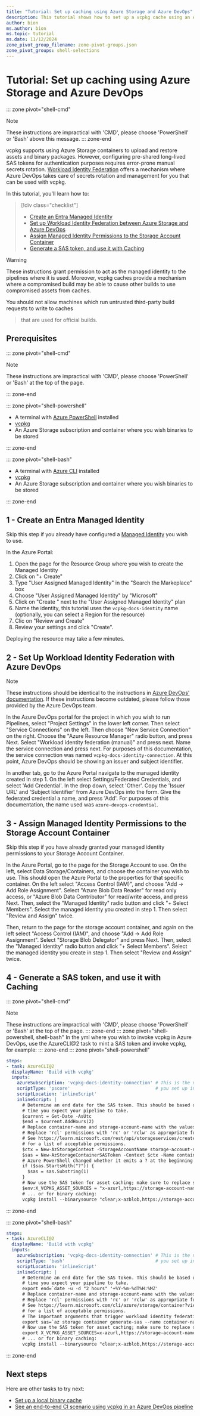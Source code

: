 ```yaml
---
title: "Tutorial: Set up caching using Azure Storage and Azure DevOps"
description: This tutorial shows how to set up a vcpkg cache using an Azure Storage account authenticated using Workload Identity Federation.
author: bion
ms.author: bion
ms.topic: tutorial
ms.date: 11/12/2024
zone_pivot_group_filename: zone-pivot-groups.json
zone_pivot_groups: shell-selections
---
```


# Tutorial: Set up caching using Azure Storage and Azure DevOps

::: zone pivot="shell-cmd"
>[!NOTE]
> These instructions are impractical with 'CMD', please choose 'PowerShell' or 'Bash' above this message.
::: zone-end

vcpkg supports using Azure Storage containers to upload and restore assets and binary packages. However,
configuring pre-shared long-lived SAS tokens for authentication purposes requires error-prone
manual secrets rotation. [Workload Identity Federation](/entra/workload-id/workload-identity-federation)
offers a mechanism where Azure DevOps takes care of secrets rotation and management for you
that can be used with vcpkg.

In this tutorial, you'll learn how to:

> [!div class="checklist"]
>
> * [Create an Entra Managed Identity](#1---create-an-entra-managed-identity)
> * [Set up Workload Identity Federation between Azure Storage and Azure DevOps](#2---set-up-workload-identity-federation-with-azure-devops)
> * [Assign Managed Identity Permissions to the Storage Account Container](#3---assign-managed-identity-permissions-to-the-storage-account-container)
> * [Generate a SAS token, and use it with Caching](#4---generate-a-sas-token-and-use-it-with-caching)

> [!WARNING]
> These instructions grant permission to act as the managed identity to the pipelines where it is
> used. Moreover, vcpkg caches provide a mechanism where a compromised build may be able to cause
> other builds to use compromised assets from caches.
>
> You should not allow machines which run untrusted third-party build requests to write to caches

> that are used for official builds.

## Prerequisites

::: zone pivot="shell-cmd"

>[!NOTE]
> These instructions are impractical with 'CMD', please choose 'PowerShell' or 'Bash' at the top
> of the page.

::: zone-end

::: zone pivot="shell-powershell"

* A terminal with [Azure PowerShell](/powershell/azure/install-azps-windows) installed
* [vcpkg](../get_started/get-started.md#1---set-up-vcpkg)
* An Azure Storage subscription and container where you wish binaries to be stored

::: zone-end

::: zone pivot="shell-bash"

* A terminal with [Azure CLI](/cli/azure/install-azure-cli-windows) installed
* [vcpkg](../get_started/get-started.md#1---set-up-vcpkg)
* An Azure Storage subscription and container where you wish binaries to be stored

::: zone-end

## 1 - Create an Entra Managed Identity

Skip this step if you already have configured a
[Managed Identity](/entra/identity/managed-identities-azure-resources/overview) you wish to use.

In the Azure Portal: 

1. Open the page for the Resource Group where you wish to create the Managed Identity
2. Click on "+ Create" 
3. Type "User Assigned Managed Identity" in the "Search the Markeplace" box
4. Choose "User Assigned Managed Identity" by "Microsoft"
5. Click on "Create " next to the "User Assigned Managed Identity" plan
6. Name the identity, this tutorial uses the `vcpkg-docs-identity` name (optionally, you can select a Region for the resource)
7. Clic on "Review and Create"
8. Review your settings and click "Create".

Deploying the resource may take a few minutes.

## 2 - Set Up Workload Identity Federation with Azure DevOps

>[!NOTE]
> These instructions should be identical to the instructions in [Azure DevOps' documentation](/azure/devops/pipelines/release/configure-workload-identity?view=azure-devopstabs=managed-identity&preserve-view=true#create-a-service-connection-for-managed-identity-authentication-in-azure-devops). If these instructions become outdated, please follow those provided by the Azure DevOps team.

In the Azure DevOps portal for the project in which you wish to run Pipelines, select
"Project Settings" in the lower left corner. Then select "Service Connections" on the left.
Then choose "New Service Connection" on the right. Choose the "Azure Resource Manager" radio button,
and press Next. Select "Workload identity federation (manual)" and press next. Name the
service connection and press next. For purposes of this documentation, the service connection was
named `vcpkg-docs-identity-connection`. At this point, Azure DevOps should be showing an issuer
and subject identifier.

In another tab, go to the Azure Portal navigate to the managed identity created in step 1. On the
left select Settings/Federated Credentials, and select 'Add Credential'. In the drop down, select
'Other'. Copy the 'Issuer URL' and 'Subject Identifier' from Azure DevOps into the form. Give the
federated credential a name, and press 'Add'. For purposes of this documentation, the name used was
`azure-devops-credential`.

## 3 - Assign Managed Identity Permissions to the Storage Account Container

Skip this step if you have already granted your managed identity permissions to your Storage Account
Container.

In the Azure Portal, go to the page for the Storage Account to use. On the left, select
Data Storage/Containers, and choose the container you wish to use. This should open the Azure Portal
to the properties for that specific container. On the left select "Access Control (IAM)", and choose
"Add -> Add Role Assignment". Select "Azure Blob Data Reader" for read only access, or
"Azure Blob Data Contributor" for read/write access, and press Next. Then, select the
"Managed Identity" radio button and click "+ Select Members". Select the managed identity you created
in step 1. Then select "Review and Assign" twice.

Then, return to the page for the storage account container, and again on the left select
"Access Control (IAM)", and choose "Add -> Add Role Assignment". Select "Storage Blob Delegator" and
press Next. Then, select the "Managed Identity" radio button and click "+ Select Members". Select the
managed identity you create in step 1. Then select "Review and Assign" twice.

## 4 - Generate a SAS token, and use it with Caching

::: zone pivot="shell-cmd"
>[!NOTE]
> These instructions are impractical with 'CMD', please choose 'PowerShell' or 'Bash' at the top
> of the page.
::: zone-end
::: zone pivot="shell-powershell, shell-bash"
In the yml where you wish to invoke vcpkg in Azure DevOps, use the AzureCLI@2 task to mint a SAS
token and invoke vcpkg, for example:
::: zone-end
::: zone pivot="shell-powershell"
```yaml
steps:
- task: AzureCLI@2
  displayName: 'Build with vcpkg'
  inputs:
    azureSubscription: 'vcpkg-docs-identity-connection' # This is the name of the service connection
    scriptType: 'pscore'                                # you set up in Step 2.
    scriptLocation: 'inlineScript'
    inlineScript: |
      # Determine an end date for the SAS token. This should be based on the maximum length of
      # time you expect your pipeline to take.
      $current = Get-Date -AsUtc
      $end = $current.AddHours(2)
      # Replace container-name and storage-account-name with the values from step 3.
      # Replace 'rcl' permissions with 'rc' or 'rclw' as appropriate for the permissions you wish to use.
      # See https://learn.microsoft.com/rest/api/storageservices/create-service-sas#permissions-for-a-directory-container-or-blob
      # for a list of acceptable permissions.
      $ctx = New-AzStorageContext -StorageAccountName storage-account-name -UseConnectedAccount
      $sas = New-AzStorageContainerSASToken -Context $ctx -Name container-name -Permission rclw -ExpiryTime $end
      # Azure PowerShell changed whether it emits a ? at the beginning of the SAS token in different versions:
      if ($sas.StartsWith("?")) {
        $sas = sas.Substring(1)
      }
      # Now use the SAS token for asset caching; make sure to replace storage-account-name and container-name again:
      $env:X_VCPKG_ASSET_SOURCES = "x-azurl,https://storage-account-name.blob.core.windows.net/container-name,$sas,readwrite"
      # ... or for binary caching:
      vcpkg install --binarysource "clear;x-azblob,https://storage-account-name.blob.core.windows.net/container-name,$sas,readwrite"
```
::: zone-end

::: zone pivot="shell-bash"
```yaml
steps:
- task: AzureCLI@2
  displayName: 'Build with vcpkg'
  inputs:
    azureSubscription: 'vcpkg-docs-identity-connection' # This is the name of the service connection
    scriptType: 'bash'                                  # you set up in Step 2.
    scriptLocation: 'inlineScript'
    inlineScript: |
      # Determine an end date for the SAS token. This should be based on the maximum length of
      # time you expect your pipeline to take.
      export end=`date -u -d "2 hours" '+%Y-%m-%dT%H:%MZ'
      # Replace container-name and storage-account-name with the values from step 3.
      # Replace 'rcl' permissions with 'rc' or 'rclw' as appropriate for the permissions you wish to use.
      # See https://learn.microsoft.com/cli/azure/storage/container?view=azure-cli-latest#az-storage-container-generate-sas-optional-parameters
      # for a list of acceptable permissions.
      # The important arguments that trigger workload identity federation here are '--as-user' and '--auth-mode login'
      export sas=`az storage container generate-sas --name container-name --account-name storage-account-name --as-user --auth-mode login --https-only --permissions rclw --expiry $end -o tsv`
      # Now use the SAS token for asset caching; make sure to replace storage-account-name and container-name again:
      export X_VCPKG_ASSET_SOURCES=x-azurl,https://storage-account-name.blob.core.windows.net/container-name,$sas,readwrite
      # ... or for binary caching:
      vcpkg install --binarysource "clear;x-azblob,https://storage-account-name.blob.core.windows.net/container-name,$sas,readwrite"
```
::: zone-end

## Next steps

Here are other tasks to try next:

* [Set up a local binary cache](binary-caching-local.md)
* [See an end-to-end CI scenario using vcpkg in an Azure DevOps pipeline](../produce/test-registry-ports-ado.md)
